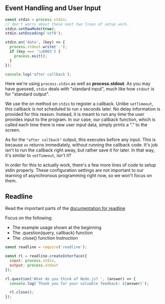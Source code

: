 ## Event Handling and User Input

```js
const stdin = process.stdin;
// don't worry about these next two lines of setup work.
stdin.setRawMode(true);
stdin.setEncoding('utf8');

stdin.on('data', (key) => {
  process.stdout.write('.');
  if (key === '\u0003') {
    process.exit();
  }
});

console.log('after callback');
```
Here we're using `process.stdin` as well as **process.stdout**. As you may have guessed, `stdin` deals with "standard input", much like how `stdout` is for "standard output".

We use the on method on `stdin` to register a callback. Unlike `setTimeout`, this callback is not scheduled to run x seconds later. No delay information is provided for this reason. Instead, it is meant to run any time the user provides input to the program. In our case, our callback function, which is called each time there is new user input data, simply prints a "." to the screen.

As for the `"after callback"` output, this executes before any input. This is because `on` returns immediately, without running the callback code. It's job isn't to run the callback right away, but rather save it for later. In that way, it's similar to `setTimeout`, isn't it?

In order for this to actually work, there's a few more lines of code to setup stdin properly. These configuration settings are not important to our learning of asynchronous programming right now, so we won't focus on them.

## Readline

Read the important parts of the [documentation for readline](https://github.com/nodejs/node/blob/main/doc/api/readline.md)

Focus on the following:

* The example usage shown at the beginning
* The .question(query, callback) function
* The .close() function
Instruction

```js
const readline = require('readline');

const rl = readline.createInterface({
  input: process.stdin,
  output: process.stdout
});

rl.question('What do you think of Node.js? ', (answer) => {
  console.log(`Thank you for your valuable feedback: ${answer}`);

  rl.close();
});
```
